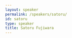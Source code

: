 ```yaml
---
layout: speaker
permalink: /speakers/satoru/
id: satoru
type: speaker
title: Satoru Fujiwara
---
```


